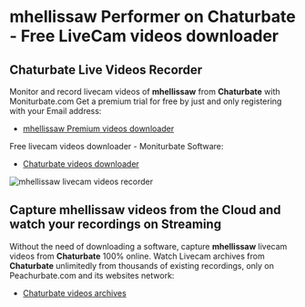 # mhellissaw Performer on Chaturbate - Free LiveCam videos downloader

## Chaturbate Live Videos Recorder

Monitor and record livecam videos of **mhellissaw** from **Chaturbate** with Moniturbate.com
Get a premium trial for free by just and only registering with your Email address:
* [mhellissaw Premium videos downloader](https://moniturbate.com/request-demo-licence-key.html)

Free livecam videos downloader - Moniturbate Software:
* [Chaturbate videos downloader](https://moniturbate.com/moniturbate-download-software.html)

![mhellissaw livecam videos recorder](https://peachurnet.com/templates/moniturbate-software.png)


## Capture mhellissaw videos from the Cloud and watch your recordings on Streaming

Without the need of downloading a software, capture **mhellissaw** livecam videos from **Chaturbate** 100% online.
Watch Livecam archives from **Chaturbate** unlimitedly from thousands of existing recordings, only on Peachurbate.com and its websites network:
* [Chaturbate videos archives](https://peachurnet.com/)